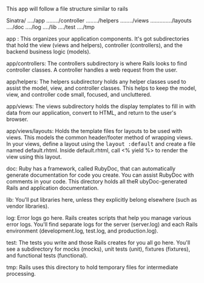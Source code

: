 This app will follow a file structure similar to rails

Sinatra/
..../app
......../controller
......../helpers
......../views
............../layouts
..../doc
..../log
..../lib
..../test
..../tmp

app : This organizes your application components. It's got subdirectories that hold the view (views and helpers), controller (controllers), and the backend business logic (models).

app/controllers: The controllers subdirectory is where Rails looks to find controller classes. A controller handles a web request from the user.

app/helpers: The helpers subdirectory holds any helper classes used to assist the model, view, and controller classes. This helps to keep the model, view, and controller code small, focused, and uncluttered.

app/views: The views subdirectory holds the display templates to fill in with data from our application, convert to HTML, and return to the user's browser.

app/views/layouts: Holds the template files for layouts to be used with views. This models the common header/footer method of wrapping views. In your views, define a layout using the <tt>layout :default</tt> and create a file named default.rhtml. Inside default.rhtml, call <% yield %> to render the view using this layout.

doc: Ruby has a framework, called RubyDoc, that can automatically generate documentation for code you create. You can assist RubyDoc with comments in your code. This directory holds all theR ubyDoc-generated Rails and application documentation.

lib: You'll put libraries here, unless they explicitly belong elsewhere (such as vendor libraries).

log: Error logs go here. Rails creates scripts that help you manage various error logs. You'll find separate logs for the server (server.log) and each Rails environment (development.log, test.log, and production.log).

test: The tests you write and those Rails creates for you all go here. You'll see a subdirectory for mocks (mocks), unit tests (unit), fixtures (fixtures), and functional tests (functional).

tmp: Rails uses this directory to hold temporary files for intermediate processing.
